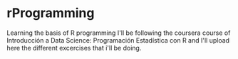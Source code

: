 # rProgramming
Learning the basis of R programming
I'll be following the coursera course of Introducción a Data Science: Programación Estadística con R and I'll upload here the different
excercises that i'll be doing.
